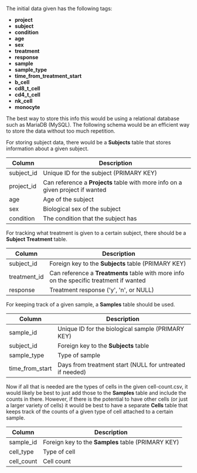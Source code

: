 The initial data given has the following tags:

- **project**
- **subject**
- **condition**
- **age**
- **sex**
- **treatment**
- **response**
- **sample**
- **sample_type**
- **time_from_treatment_start**
- **b_cell**
- **cd8_t_cell**
- **cd4_t_cell**
- **nk_cell**
- **monocyte**

The best way to store this info this would be using a relational database such as MariaDB (MySQL).
The following schema would be an efficient way to store the data without too much repetition.

For storing subject data, there would be a **Subjects** table that stores information about a given subject.

| Column | Description |
| ------ | --- |
| subject_id |Unique ID for the subject (PRIMARY KEY) |
| project_id | Can reference a **Projects** table with more info on a given project if wanted |
| age |Age of the subject |
| sex | Biological sex of the subject |
| condition | The condition that the subject has |

For tracking what treatment is given to a certain subject, there should be a **Subject Treatment** table.

| Column | Description |
| ------ | ---------- |
| subject_id   | Foreign key to the **Subjects** table (PRIMARY KEY)      |
| treatment_id | Can reference a **Treatments** table with more info on the specific treatment if wanted |
| response     |Treatment response ('y', 'n', or NULL) |

For keeping track of a given sample, a **Samples** table should be used.

| Column  | Description  |
| ---- | -------- |
| sample_id | Unique ID for the biological sample (PRIMARY KEY)  |
| subject_id | Foreign key to the **Subjects** table  |
| sample_type  |  Type of sample  |
| time_from_start | Days from treatment start (NULL for untreated if needed) |

Now if all that is needed are the types of cells in the given cell-count.csv, it would likely be best to just add those to the **Samples** table and include the counts in there. However, if there is the potential to have other cells (or just a larger variety of cells) it would be best to have a separate **Cells** table that keeps track of the counts of a given type of cell attached to a certain sample.

| Column  | Description  |
| --- | ------ |
| sample_id  | Foreign key to the **Samples** table (PRIMARY KEY)  |
| cell_type  | Type of cell |
| cell_count | Cell count |